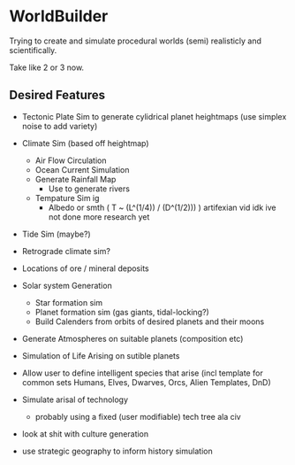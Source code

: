 # WorldBuilder

Trying to create and simulate procedural worlds (semi) realisticly and scientifically.

Take like 2 or 3 now.

## Desired Features
* Tectonic Plate Sim to generate cylidrical planet heightmaps (use simplex noise to add variety)
* Climate Sim (based off heightmap)
  * Air Flow Circulation
  * Ocean Current Simulation
  * Generate Rainfall Map
    * Use to generate rivers
  * Tempature Sim ig
    * Albedo or smth ( T ~ (L^(1/4)) / (D^(1/2))) ) artifexian vid idk ive not done more research yet
* Tide Sim (maybe?)
* Retrograde climate sim?
* Locations of ore / mineral deposits

* Solar system Generation
  * Star formation sim
  * Planet formation sim (gas giants, tidal-locking?)
  * Build Calenders from orbits of desired planets and their moons
* Generate Atmospheres on suitable planets (composition etc)

* Simulation of Life Arising on sutible planets
* Allow user to define intelligent species that arise (incl template for common sets Humans, Elves, Dwarves, Orcs, Alien Templates, DnD)
* Simulate arisal of technology
  * probably using a fixed (user modifiable) tech tree ala civ
* look at shit with culture generation
* use strategic geography to inform history simulation

